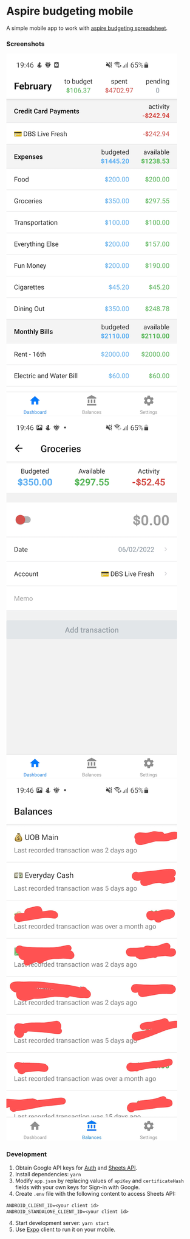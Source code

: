 # Aspire budgeting mobile

A simple mobile app to work with [aspire budgeting spreadsheet](https://aspirebudget.com/).

### Screenshots

![Dashboard](.github/images/Dashboard.png)
![Add transaction](.github/images/Add-transaction.png)
![Balances](.github/images/Balances.png)

### Development

1. Obtain Google API keys for [Auth](https://docs.expo.dev/guides/authentication/#google) and [Sheets API](https://developers.google.com/sheets/api/guides/authorizing).
2. Install dependencies: `yarn`
3. Modify `app.json` by replacing values of `apiKey` and `certificateHash` fields with your own keys for Sign-in with Google.
4. Create `.env` file with the following content to access Sheets API:
```
ANDROID_CLIENT_ID=<your client id>
ANDROID_STANDALONE_CLIENT_ID=<your client id>
```
4. Start development server: `yarn start`
5. Use [Expo](https://docs.expo.dev/) client to run it on your mobile.
